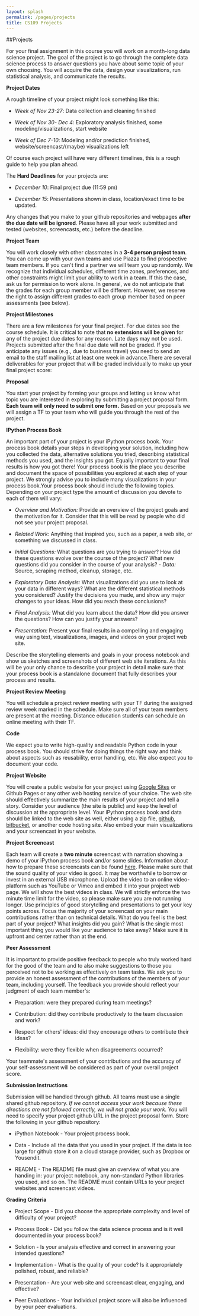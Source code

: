 ```yaml
---
layout: splash
permalink: /pages/projects
title: CS109 Projects
---
```


##Projects

For your final assignment in this course you will work on a month-long data science project. The goal of the project is to go through the complete data science process to answer questions you have about some topic of your own choosing. You will acquire the data, design your visualizations, run statistical analysis, and communicate the results. 

**Project Dates**

A rough timeline of your project might look something like this:


- *Week of Nov 23-27*: Data collection and cleaning finished

- *Week of Nov 30- Dec 4*: Exploratory analysis finished, some modeling/visualizations, start website

- *Week of Dec 7-10*: Modeling and/or prediction finished, website/screencast/(maybe) visualizations left


Of course each project will have very different timelines, this is a rough guide to help you plan ahead. 

The **Hard Deadlines** for your projects are:

- *December 10*: Final project due (11:59 pm)

- *December 15*: Presentations shown in class, location/exact time to be updated.

Any changes that you make to your github repositories and webpages **after the due date will be ignored**. Please have all your work submitted and tested (websites, screencasts, etc.) before the deadline. 



**Project Team**

You will work closely with other classmates in a **3-4 person project team**. You can come up with your own teams and use Piazza to find prospective team members. If you can't find a partner we will team you up randomly. We recognize that individual schedules, different time zones, preferences, and other constraints might limit your ability to work in a team. If this the case, ask us for permission to work alone. In general, we do not anticipate that the grades for each group member will be different. However, we reserve the right to assign different grades to each group member based on peer assessments (see below).

**Project Milestones**

There are a few milestones for your final project. For due dates see the course schedule. It is critical to note that **no extensions will be given** for any of the project due dates for any reason. Late days may not be used. Projects submitted after the final due date will not be graded. If you anticipate any issues (e.g., due to business travel) you need to send an email to the staff mailing list at least one week in advance.There are several deliverables for your project that will be graded individually to make up your final project score:

**Proposal**

You start your project by forming your groups and letting us know what topic you are interested in exploring by submitting a project proposal form. **Each team will only need to submit one form.** Based on your proposals we will assign a TF to your team who will guide you through the rest of the project. 

**IPython Process Book**

An important part of your project is your iPython process book. Your process book details your steps in developing your solution, including how you collected the data, alternative solutions you  tried, describing statistical methods you used, and the insights you got. Equally important to your final results is how you got there! Your process book is the place you describe and document the space of possibilities you explored at each step of your project. We strongly advise you to include many visualizations in your process book.Your process book should include the following topics. Depending on your project type the amount of discussion you devote to each of them will vary:

- *Overview and Motivation:* Provide an overview of the project goals and the motivation for it. Consider that this will be read by people who did not see your project proposal. 

- *Related Work:* Anything that inspired you, such as a paper, a web site, or something we discussed in class.

- *Initial Questions:* What questions are you trying to answer? How did these questions evolve over the course of the project? What new questions did you consider in the course of your analysis? - *Data:* Source, scraping method, cleanup, storage, etc.

- *Exploratory Data Analysis:* What visualizations did you use to look at your data in different ways? What are the different statistical methods you considered? Justify the decisions you made, and show any major changes to your ideas. How did you reach these conclusions? 

- *Final Analysis:* What did you learn about the data? How did you answer the questions? How can you justify your answers? 

- *Presentation:* Present your final results in a compelling and engaging way using text, visualizations, images, and videos on your project web site. 

Describe the storytelling elements and goals in your process notebook and show us sketches and screenshots of different web site iterations.  As this will be your only chance to describe your project in detail make sure that your process book is a standalone document that fully describes your process and results. 

**Project Review Meeting**

You will schedule a project review meeting with your TF during the assigned review week marked in the schedule. Make sure all of your team members are present at the meeting. Distance education students can schedule an online meeting with their TF. 

**Code**

We expect you to write high-quality and readable Python code in your process book. You should strive for doing things the right way and think about aspects such as reusability, error handling, etc. We also expect you to document your code. 

**Project Website**

You will create a public website for your project using [Google Sites](https://sites.google.com/?pli=1) or Github Pages or any other web hosting service of your choice. The web site should effectively summarize the main results of your project and tell a story. Consider your audience (the site is public) and keep the level of discussion at the appropriate level. Your iPython process book and data should be linked to the web site as well, either using a zip file, [github](https://github.com/), [bitbucket](https://bitbucket.org/), or another code hosting site. Also embed your main visualizations and your screencast in your website. 

**Project Screencast**

Each team will create a **two minute** screencast with narration showing a demo of your iPython process book and/or some slides. Information about how to prepare these screencasts can be found [here](https://docs.google.com/document/d/1alPLuBOW5YPoQDa57KZes1h72PoQDoDj21-UEKOHp1I/pub). Please make sure that the sound quality of your video is good. It may be worthwhile to borrow or invest in an external USB microphone. Upload the video to an online video-platform such as YouTube or Vimeo and embed it into your project web page. We will show the best videos in class. We will strictly enforce the two minute time limit for the video, so please make sure you are not running longer. Use principles of good storytelling and presentations to get your key points  across. Focus the majority of your screencast on your main contributions rather than on technical details. What do you feel is the best part of your project? What insights did you gain?  What is the single most important thing you would like your audience to take away? Make sure it is upfront and center rather than at the end. 

**Peer Assessment**

It is important to provide positive feedback to people who truly worked hard for the good of the team and to also make suggestions to those you perceived not to be working as effectively on team tasks. We ask you to provide an honest assessment of the  contributions of the members of your team, including yourself. The feedback you provide should reflect your judgment of each  team member's:

- Preparation: were they prepared during team meetings?

- Contribution: did they contribute productively to the team discussion and work?

- Respect for others' ideas: did they encourage others to contribute their ideas?

- Flexibility: were they flexible when disagreements occurred?

Your teammate's assessment of your contributions and the accuracy of your self-assessment will be considered as part of your overall project score. 

**Submission Instructions**

Submission will be handled through github. All teams must use a single shared github repository. *If we cannot access your work because these directions are not followed correctly, we will not grade your work.* You will need to specify your project github URL in the project proposal form. Store the following in your github repository:

* iPython Notebook - Your project process book. 

* Data - Include all the data that you used in your project. If the data is too large for github store it on a cloud storage provider, such as Dropbox or Yousendit.

* README - The README file must give an overview of what you are handing in: your project notebook, any non-standard Python libraries you used, and so on. The README must contain URLs to your project websites and screencast videos. 

**Grading Criteria**

* Project Scope - Did you choose the appropriate complexity and level of difficulty of your project?

* Process Book - Did you follow the data science process and is it well documented in your process book? 

* Solution - Is your analysis effective and correct in answering your intended questions?

* Implementation - What is the quality of your code? Is it appropriately polished, robust, and reliable?

* Presentation - Are your web site and screencast clear, engaging, and effective?

* Peer Evaluations - Your individual project score will also be influenced by your peer evaluations.
